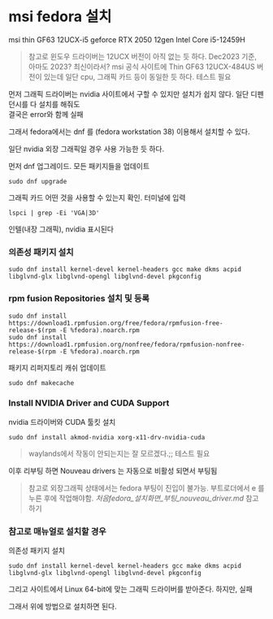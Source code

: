# msi fedora 설치
msi thin GF63 12UCX-i5
geforce RTX 2050
12gen Intel Core i5-12459H

> 참고로 윈도우 드라이버는 12UCX 버전이 아직 없는 듯 하다. Dec2023 기준, 아마도 2023? 최신이라서? msi 공식 사이트에 Thin GF63 12UCX-484US 버전이 있는데 일단 cpu, 그래픽 카드 등이 동일한 듯 하다. 테스트 필요   


먼저 그래픽 드라이버는 nvidia 사이트에서 구할 수 있지만 설치가 쉽지 않다. 일단 디펜던시를 다 설치를 해줘도  
결국은 error와 함께 실패 

그래서 fedora에서는 dnf 를 (fedora workstation 38) 이용해서 설치할 수 있다.

일단 nvidia 외장 그래픽일 경우 사용 가능한 듯 하다.

먼저 dnf 업그레이드. 모든 패키지들을 업데이트
```
sudo dnf upgrade
```

그래픽 카드 어떤 것을 사용할 수 있는지 확인. 터미널에 입력
```
lspci | grep -Ei 'VGA|3D'
```
인텔(내장 그래픽), nvidia 표시된다


### 의존성 패키지 설치
```
sudo dnf install kernel-devel kernel-headers gcc make dkms acpid libglvnd-glx libglvnd-opengl libglvnd-devel pkgconfig
```


### rpm fusion Repositories 설치 및 등록
```
sudo dnf install https://download1.rpmfusion.org/free/fedora/rpmfusion-free-release-$(rpm -E %fedora).noarch.rpm
sudo dnf install https://download1.rpmfusion.org/nonfree/fedora/rpmfusion-nonfree-release-$(rpm -E %fedora).noarch.rpm
```

패키지 리퍼지토리 캐쉬 업데이트 
```
sudo dnf makecache
```

### Install NVIDIA Driver and CUDA Support
nvidia 드라이버와 CUDA 툴킷 설치
```
sudo dnf install akmod-nvidia xorg-x11-drv-nvidia-cuda
```

> waylands에서 작동이 안되는지는 잘 모르겠다.;; 테스트 필요

이후 리부팅 하면 Nouveau drivers 는 자동으로 비활성 되면서 부팅됨

> 참고로 외장그래픽 상태에서는 fedora 부팅이 진입이 불가능. 부트로더에서 e 를 누른 후에 작업해야함. *처음fedora_설치화면_부팅_nouveau_driver.md* 참고하기



### 참고로 매뉴얼로 설치할 경우
의존성 패키지 설치
```
sudo dnf install kernel-devel kernel-headers gcc make dkms acpid libglvnd-glx libglvnd-opengl libglvnd-devel pkgconfig
```


그리고 사이트에서 Linux 64-bit에 맞는 그래픽 드라이버를 받아준다. 
하지만, 실패 

그래서 위에 방법으로 설치하면 된다. 